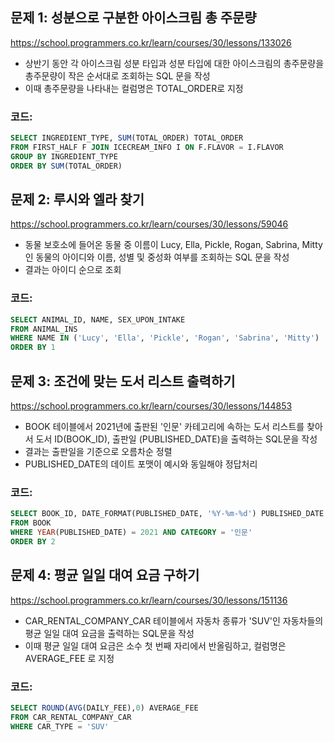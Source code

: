 ## 문제 1: 성분으로 구분한 아이스크림 총 주문량

https://school.programmers.co.kr/learn/courses/30/lessons/133026

- 상반기 동안 각 아이스크림 성분 타입과 성분 타입에 대한 아이스크림의 총주문량을 총주문량이 작은 순서대로 조회하는 SQL 문을 작성
- 이때 총주문량을 나타내는 컬럼명은 TOTAL_ORDER로 지정

### 코드:
```sql
SELECT INGREDIENT_TYPE, SUM(TOTAL_ORDER) TOTAL_ORDER
FROM FIRST_HALF F JOIN ICECREAM_INFO I ON F.FLAVOR = I.FLAVOR
GROUP BY INGREDIENT_TYPE
ORDER BY SUM(TOTAL_ORDER)
```

## 문제 2: 루시와 엘라 찾기

https://school.programmers.co.kr/learn/courses/30/lessons/59046

- 동물 보호소에 들어온 동물 중 이름이 Lucy, Ella, Pickle, Rogan, Sabrina, Mitty인 동물의 아이디와 이름, 성별 및 중성화 여부를 조회하는 SQL 문을 작성
- 결과는 아이디 순으로 조회

### 코드:
```sql
SELECT ANIMAL_ID, NAME, SEX_UPON_INTAKE
FROM ANIMAL_INS
WHERE NAME IN ('Lucy', 'Ella', 'Pickle', 'Rogan', 'Sabrina', 'Mitty')
ORDER BY 1
```

## 문제 3: 조건에 맞는 도서 리스트 출력하기

https://school.programmers.co.kr/learn/courses/30/lessons/144853

- BOOK 테이블에서 2021년에 출판된 '인문' 카테고리에 속하는 도서 리스트를 찾아서 도서 ID(BOOK_ID), 출판일 (PUBLISHED_DATE)을 출력하는 SQL문을 작성
- 결과는 출판일을 기준으로 오름차순 정렬
- PUBLISHED_DATE의 데이트 포맷이 예시와 동일해야 정답처리

### 코드:
```sql
SELECT BOOK_ID, DATE_FORMAT(PUBLISHED_DATE, '%Y-%m-%d') PUBLISHED_DATE
FROM BOOK
WHERE YEAR(PUBLISHED_DATE) = 2021 AND CATEGORY = '인문'
ORDER BY 2
```

## 문제 4: 평균 일일 대여 요금 구하기

https://school.programmers.co.kr/learn/courses/30/lessons/151136

- CAR_RENTAL_COMPANY_CAR 테이블에서 자동차 종류가 'SUV'인 자동차들의 평균 일일 대여 요금을 출력하는 SQL문을 작성
- 이때 평균 일일 대여 요금은 소수 첫 번째 자리에서 반올림하고, 컬럼명은 AVERAGE_FEE 로 지정

### 코드:
```sql
SELECT ROUND(AVG(DAILY_FEE),0) AVERAGE_FEE
FROM CAR_RENTAL_COMPANY_CAR
WHERE CAR_TYPE = 'SUV'
```

